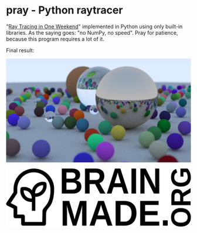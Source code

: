 # pray - Python raytracer

"[Ray Tracing in One Weekend](https://raytracing.github.io/books/RayTracingInOneWeekend.html)" implemented in Python using only built-in libraries. As the saying goes: "no NumPy, no speed". Pray for patience, because this program requires a lot of it.

Final result:

![Final result](output.png)

<a href="https://brainmade.org/" lat="BrainMade mark.">
  <picture>
    <source media="(prefers-color-scheme: dark)" srcset="/docs/white-logo.svg">
    <source media="(prefers-color-scheme: light)" srcset="/docs/black-logo.svg">
    <img alt="BrainMade mark." src="/docs/black-logo.svg">
  </picture>
</a>
